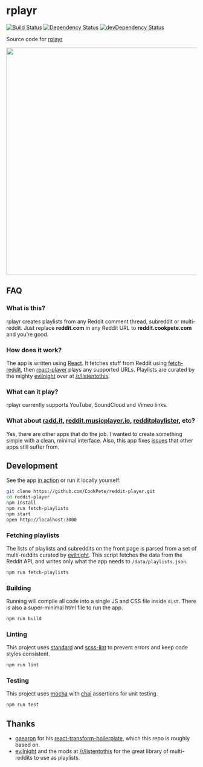 # rplayr

[![Build Status](https://img.shields.io/travis/CookPete/reddit-player/master.svg)](https://travis-ci.org/CookPete/reddit-player)
[![Dependency Status](https://img.shields.io/david/CookPete/reddit-player.svg)](https://david-dm.org/CookPete/reddit-player)
[![devDependency Status](https://img.shields.io/david/dev/CookPete/reddit-player.svg)](https://david-dm.org/CookPete/reddit-player#info=devDependencies)

Source code for [rplayr](http://reddit.cookpete.com)

<img src='https://cloud.githubusercontent.com/assets/1926029/12778838/ec1763c6-ca5c-11e5-9edb-9571f265f61c.png' width='600' />

## FAQ

### What is this?
rplayr creates playlists from any Reddit comment thread, subreddit or multi-reddit. Just replace <strong>reddit.com</strong> in any Reddit URL to <strong>reddit.cookpete.com</strong> and you’re good.

### How does it work?
The app is written using [React](https://facebook.github.io/react). It fetches stuff from Reddit using [fetch-reddit](https://github.com/CookPete/fetch-reddit), then [react-player](https://github.com/CookPete/react-player) plays any supported URLs. Playlists are curated by the mighty [evilnight](https://www.reddit.com/r/listentothis/comments/1iwc8n/meta_announcing_the_official_rlistentothis_music/) over at [/r/listentothis](https://www.reddit.com/r/listentothis).

### What can it play?
rplayr currently supports YouTube, SoundCloud and Vimeo links.

### What about [radd.it](http://radd.it), [reddit.musicplayer.io](https://reddit.musicplayer.io), [redditplaylister](http://redditplaylister.phoenixforgotten.com), etc?
Yes, there are other apps that do the job. I wanted to create something simple with a clean, minimal interface. Also, this app fixes [issues](https://github.com/CookPete/react-player/issues/7) that other apps still suffer from.

## Development

See the app [in action](http://reddit.cookpete.com) or run it locally yourself:

```bash
git clone https://github.com/CookPete/reddit-player.git
cd reddit-player
npm install
npm run fetch-playlists
npm start
open http://localhost:3000
```

### Fetching playlists

The lists of playlists and subreddits on the front page is parsed from a set of multi-reddits curated by [evilnight](https://www.reddit.com/r/listentothis/comments/1iwc8n/meta_announcing_the_official_rlistentothis_music/). This script fetches the data from the Reddit API, and writes only what the app needs to `/data/playlists.json`.

```bash
npm run fetch-playlists
```

### Building

Running will compile all code into a single JS and CSS file inside `dist`. There is also a super-minimal html file to run the app.

```bash
npm run build
```

### Linting

This project uses [standard](https://github.com/feross/standard) and [scss-lint](https://github.com/brigade/scss-lint) to prevent errors and keep code styles consistent.

```bash
npm run lint
```

### Testing

This project uses [mocha](https://github.com/mochajs/mocha) with [chai](https://github.com/chaijs/chai) assertions for unit testing.

```bash
npm run test
```

## Thanks

* [gaearon](https://github.com/gaearon) for his [react-transform-boilerplate](https://github.com/gaearon/react-transform-boilerplate), which this repo is roughly based on.
* [evilnight](https://reddit.com/user/evilnight) and the mods at [/r/listentothis](https://reddit.com/r/listentothis) for the great library of multi-reddits to use as playlists.
